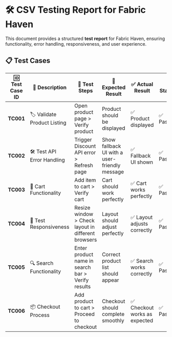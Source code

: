 # 🛠️ CSV Testing Report for Fabric Haven  

This document provides a structured **test report** for Fabric Haven, ensuring functionality, error handling, responsiveness, and user experience.  

## 📋 Test Cases  

| 🆔 Test Case ID | 📝 Description                           | 🔄 Test Steps                                      | 🎯 Expected Result                                  | ✅ Actual Result                                   | 📌 Status  | 🏷️ Remarks                                |
|---------------|----------------------------------|------------------------------------|-------------------------------------|--------------------------------------|--------|-------------------------------------|
| **TC001**    | 🏷️ Validate Product Listing     | Open product page > Verify product | Product should be displayed         | ✅ Product displayed                 | ✅ Passed  | No issues found                    |
| **TC002**    | 🛠️ Test API Error Handling      | Trigger Discount API error > Refresh page | Show fallback UI with a user-friendly message | ✅ Fallback UI shown                 | ✅ Passed  | Handled gracefully                  |
| **TC003**    | 🛒 Cart Functionality           | Add item to cart > Verify cart    | Cart should work perfectly          | ✅ Cart works perfectly               | ✅ Passed  | Works as expected                   |
| **TC004**    | 📱 Test Responsiveness          | Resize window > Check layout in different browsers | Layout should adjust perfectly      | ✅ Layout adjusts correctly           | ✅ Passed  | UI can be improved for better UX   |
| **TC005**    | 🔍 Search Functionality         | Enter product name in search bar > Verify results | Correct product list should appear | ✅ Search works correctly             | ✅ Passed  | Performance is good                 |
| **TC006**    | 📦 Checkout Process            | Add product to cart > Proceed to checkout | Checkout should complete smoothly  | ✅ Checkout works as expected         | ✅ Passed  | Consider adding a progress bar      |
